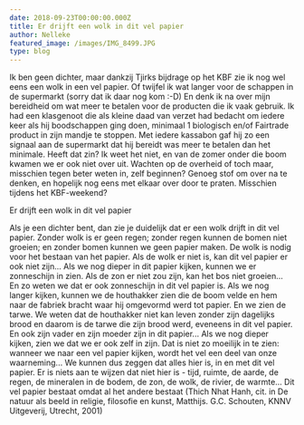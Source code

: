 ```yaml
---
date: 2018-09-23T00:00:00.000Z
title: Er drijft een wolk in dit vel papier
author: Nelleke
featured_image: /images/IMG_8499.JPG
type: blog
---
```

Ik ben geen dichter, maar dankzij Tjirks bijdrage op het KBF zie ik nog wel eens een wolk in een vel papier. Of twijfel ik wat langer voor de schappen in de supermarkt (sorry dat ik daar nog kom :-D) En denk ik na over mijn bereidheid om wat meer te betalen voor de producten die ik vaak gebruik. Ik had een klasgenoot die als kleine daad van verzet had bedacht om iedere keer als hij boodschappen ging doen, minimaal 1 biologisch en/of Fairtrade product in zijn mandje te stoppen. Met iedere kassabon gaf hij zo een signaal aan de supermarkt dat hij bereidt was meer te betalen dan het minimale. Heeft dat zin? Ik weet het niet, en van de zomer onder die boom kwamen we er ook niet over uit. Wachten op de overheid of toch maar, misschien tegen beter weten in, zelf beginnen? Genoeg stof om over na te denken, en hopelijk nog eens met elkaar over door te praten. Misschien tijdens het KBF-weekend?

Er drijft een wolk in dit vel papier

Als je een dichter bent, dan zie je duidelijk dat er een wolk drijft in dit vel papier. Zonder wolk is er geen regen; zonder regen kunnen de bomen niet groeien; en zonder bomen kunnen we geen papier maken. De wolk is nodig voor het bestaan van het papier. Als de wolk er niet is, kan dit vel papier er ook niet zijn... Als we nog dieper in dit papier kijken, kunnen we er zonneschijn in zien. Als de zon er niet zou zijn, kan het bos niet groeien... En zo weten we dat er ook zonneschijn in dit vel papier is. Als we nog langer kijken, kunnen we de houthakker zien die de boom velde en hem naar de fabriek bracht waar hij omgevormd werd tot papier. En we zien de tarwe. We weten dat de houthakker niet kan leven zonder zijn dagelijks brood en daarom is de tarwe die zijn brood werd, eveneens in dit vel papier. En ook zijn vader en zijn moeder zijn in dit papier... Als we nog dieper kijken, zien we dat we er ook zelf in zijn. Dat is niet zo moeilijk in te zien: wanneer we naar een vel papier kijken, wordt het vel een deel van onze waarneming... We kunnen dus zeggen dat alles hier is, in en met dit vel papier. Er is niets aan te wijzen dat niet hier is - tijd, ruimte, de aarde, de regen, de mineralen in de bodem, de zon, de wolk, de rivier, de warmte... Dit vel papier bestaat omdat al het andere bestaat (Thich Nhat Hanh, cit. in De natuur als beeld in religie, filosofie en kunst, Matthijs. G.C. Schouten, KNNV Uitgeverij, Utrecht, 2001)
